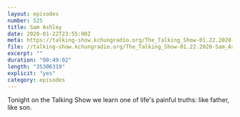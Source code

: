 ```yaml
---
layout: episodes
number: 525
title: Sam Ashley
date: 2020-01-22T23:55:00Z
meta: https://talking-show.kchungradio.org/The_Talking_Show-01.22.2020-Sam_Ashley.mp3
file: //talking-show.kchungradio.org/The_Talking_Show-01.22.2020-Sam_Ashley.mp3
excerpt: ""
duration: "00:49:02"
length: "35306319"
explicit: "yes"
category: episodes
---
```

Tonight on the Talking Show we learn one of life's painful truths: like father, like son.
